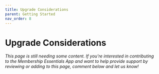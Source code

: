 ```yaml
---
title: Upgrade Considerations
parent: Getting Started
nav_order: 8
---
```


# Upgrade Considerations

*This page is still needing some content. If you're interested in contributing to the Membership Essentials App and want to help provide support by reviewing or adding to this page, comment below and let us know!*

